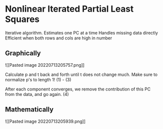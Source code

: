 # Nonlinear Iterated Partial Least Squares
Iterative algorithm.
Estimates one PC at a time
Handles missing data directly
Efficient when both rows and cols are high in number


## Graphically
![[Pasted image 20220713205757.png]]

Calculate p and t back and forth until t does not change much. Make sure to normalize p's to length 1! (1) - (3)

After each component converges, we remove the contribution of this PC from the data, and go again. (4)


## Mathematically
![[Pasted image 20220713205939.png]]